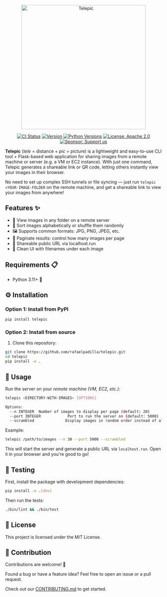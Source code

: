 <p align="center">
  <img src="https://github.com/rafaelpadilla/telepic/blob/main/assets/telepic.png?raw=true" alt="Telepic" width="400">
</p>

<p align="center">
  <a href="https://github.com/rafaelpadilla/telepic/actions/workflows/ci.yml"><img alt="CI Status" src="https://github.com/rafaelpadilla/telepic/actions/workflows/ci.yml/badge.svg"></a>
  <a href="https://pypi.org/project/telepic/"> <img src="https://img.shields.io/pypi/v/telepic.svg" alt="Version"></a>
  <a href="https://pypi.org/project/telepic/"> <img src="https://img.shields.io/pypi/pyversions/telepic.svg" alt="Python Versions"></a>
  <a href="https://opensource.org/licenses/Apache-2.0"> <img src="https://img.shields.io/badge/License-Apache%202.0-blue.svg" alt="License: Apache 2.0"></a>
  <a href="https://github.com/sponsors/rafaelpadilla"> <img src="https://img.shields.io/badge/Sponsor-Support%20us-brightgreen?logo=github&logoColor=white&style=flat" alt="Sponsor: Support us"></a>
</p>

**Telepic** (*tele* = distance + *pic* = picture) is a lightweight and easy-to-use CLI tool + Flask-based web application for sharing images from a remote machine or server (e.g. a VM or EC2 instance). With just one command, Telepic generates a shareable link or QR code, letting others instantly view your images in their browser.

No need to set up complex SSH tunnels or file syncing — just run `telepic <YOUR-IMAGE-FOLDER` on the remote machine, and get a shareable link to view your images from anywhere!


## Features ✨

- 📁 View images in any folder on a remote server
- 🔄 Sort images alphabetically or shuffle them randomly
- 🖼️ Supports common formats: JPG, PNG, JPEG, etc.
- 🔢 Paginate results: control how many images per page
- 🔗 Shareable public URL via localhost.run
- 🧾 Clean UI with filenames under each image


## Requirements 📋

- Python 3.11+ 🐍


## ⚙️ Installation

### Option 1: Install from PyPI

```bash
pip install telepic
```

### Option 2: Install from source

1. Clone this repository:
```bash
git clone https://github.com/rafaelpadilla/telepic.git
cd telepic
pip install -e .
```

##  🚀 Usage

Run the server on your *remote machine (VM, EC2, etc.)*:

```bash
telepic <DIRECTORY-WITH-IMAGES> [OPTIONS]

Options:
  --n INTEGER  Number of images to display per page (default: 20)
  --port INTEGER            Port to run the server on (default: 5000)
  --scrambled              Display images in random order instead of alphabetically
```

Example:
```bash
telepic /path/to/images --n 30 --port 5000 --scrambled
```

This will start the server and generate a public URL via `localhost.run`. Open it in your browser and you're good to go!

## 🧪 Testing

First, install the package with development dependencies:

```bash
pip install -e .[dev]
```

Then run the tests:

```bash
./bin/lint && ./bin/test
```

## 📝 License

This project is licensed under the MIT License.


## 🤝 Contribution

Contributions are welcome! 🙌

Found a bug or have a feature idea? Feel free to open an issue or a pull request.

Check out our [CONTRIBUTING.md](CONTRIBUTING.md) to get started.



